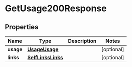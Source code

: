 

# GetUsage200Response


## Properties

| Name | Type | Description | Notes |
|------------ | ------------- | ------------- | -------------|
|**usage** | [**UsageUsage**](UsageUsage.md) |  |  [optional] |
|**links** | [**SelfLinksLinks**](SelfLinksLinks.md) |  |  [optional] |



